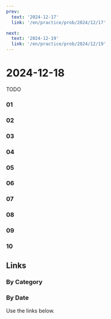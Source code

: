 ```yaml
---
prev:
  text: '2024-12-17'
  link: '/en/practice/prob/2024/12/17'

next:
  text: '2024-12-19'
  link: '/en/practice/prob/2024/12/19'
---
```


# 2024-12-18

TODO

### 01

### 02

### 03

### 04

### 05

### 06

### 07

### 08

### 09

### 10

## Links

[<Badge type="tip" text="Check Solution"/>](/en/learning/prob/2024/12/18)

### By Category

[<Badge type="tip" text="<--"/>](/en/practice/prob/2024/12/15)
[<Badge type="tip" text="Calendar"/>](/en/practice/calendar/2024/12)
[<Badge type="info" text="-->"/>](/en/practice/prob/2024/12/18#links)

### By Date

Use the links below.